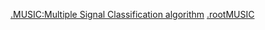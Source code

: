 
[.MUSIC:Multiple Signal Classification algorithm](/MUSIC-Multiple-Signal-Classification.html) 
[.rootMUSIC](/rootMUSIC.html) 

